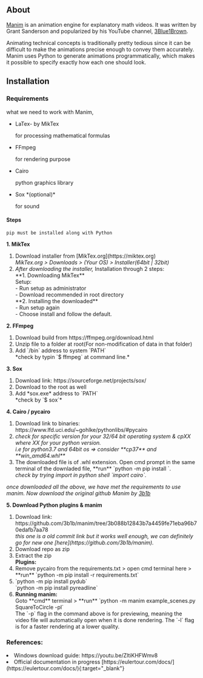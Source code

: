 ## About

[Manim](https://github.com/3b1b/manim) is an animation engine for explanatory math videos. It was written by Grant Sanderson and popularized by his YouTube channel, [3Blue1Brown](https://www.youtube.com/3blue1brown).

Animating technical concepts is traditionally pretty tedious since it can be difficult to make the animations precise enough to convey them accurately. Manim uses Python to generate animations programmatically, which makes it possible to specify exactly how each one should look.

## Installation

### Requirements

what we need to work with Manim,<br>
<ul>
	<li>LaTex- by MikTex</li>
	<p>for processing mathematical formulas</p>
	<li>FFmpeg</li>
	<p>for rendering purpose</p>
	<li>Cairo</li>
	<p>python graphics library</p>
	<li>Sox *(optional)*</li>
	<p>for sound</p>
</ul>

#### Steps

`pip must be installed along with Python`

<strong>1. MikTex</strong>
<ol>
	<li>Download installer from [MikTex.org](https://miktex.org)<br>
	<em>MikTex.org > Downloads > (Your OS)  > Installer(64bit | 32bit)</em>
	</li>
	<li><em>After downloading the installer,</em> Installation through 2 steps:<br>
	**1. Downloading MikTex**<br>
	Setup:<br>
		- Run setup as administrator <br>
		- Download recommended in root directory <br>
	**2. Installing the downloaded**<br>
		- Run setup again <br>
		- Choose install and follow the default.<br>
	</li>
</ol>

<strong>2. FFmpeg</strong>
<ol>
	<li>Download build from https://ffmpeg.org/download.html</li>
	<li>Unzip file to a folder at root(For non-modification of data in that folder)</li>
	<li>Add `/bin` address to system `PATH`<br>
	*check by typin `$ ffmpeg` at command line.*
	</li>
</ol>

<strong>3. Sox</strong>
<ol>
	<li>Download link: https://sourceforge.net/projects/sox/</li>
	<li>Download to the root as well</li>
	<li>Add *sox.exe* address to `PATH`</li>
	*check by `$ sox`*
</ol>

<strong>4. Cairo / pycairo</strong>
<ol>
	<li>Download link to binaries: https://www.lfd.uci.edu/~gohlke/pythonlibs/#pycairo</li>
	<li><em>check for specific version for your 32/64 bit operating system & cpXX where XX for your python version. <br> i.e for python3.7 and 64bit os => consider **cp37** and **win_amd64.whl** </em></li>
	<li>The downloaded file is of .whl extension. Open cmd prompt in the same terminal of the downladed file, **run** `python -m pip install <file_name>`.</li>
	<em>check by trying import in python shell `import cairo`.</em>
</ol>

*once downloaded all the above, we have met the requirements to use manim. Now download the original github Manim by [3b1b](https://github.com/3b1b)*

<strong>5. Download Python plugins & manim</strong>
<ol>
	<li>Download link: https://github.com/3b1b/manim/tree/3b088b12843b7a4459fe71eba96b70edafb7aa78 <br>
		<em>this one is a old commit link but it works well enough, we can definitely go for new one [here](https://github.com/3b1b/manim).</em></li>
		<li>Download repo as zip</li>
		<li>Extract the zip</li>
		<strong>Plugins:</strong>
		<li>Remove pycairo from the requirements.txt > open cmd terminal here > **run** `python -m pip install -r requirements.txt`</li>
		<li>`python -m pip install pydub`<br>
		`python -m pip install pyreadline`</li>
		<li><strong>Running manim:</strong><br>
			Goto **cmd** terminal > **run** `python -m manim example_scenes.py SquareToCircle -pl`<br>
		The `-p` flag in the command above is for previewing, meaning the video file will automatically open when it is done rendering. The `-l` flag is for a faster rendering at a lower quality.</li>
</ol>


### References:
<li>Windows download guide: https://youtu.be/ZltiKHFWmv8</li>
<li>Official documentation in progress [https://eulertour.com/docs/](https://eulertour.com/docs/){:target="_blank"}</li>
